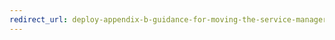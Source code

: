 ```yaml
---
redirect_url: deploy-appendix-b-guidance-for-moving-the-service-manager-and-data-warehouse-databases
---
```


